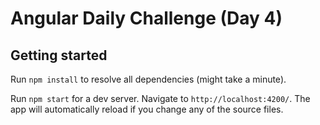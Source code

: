 # Angular Daily Challenge (Day 4)

## Getting started

Run `npm install` to resolve all dependencies (might take a minute).

Run `npm start` for a dev server. Navigate to `http://localhost:4200/`. The app will automatically reload if you change any of the source files.

